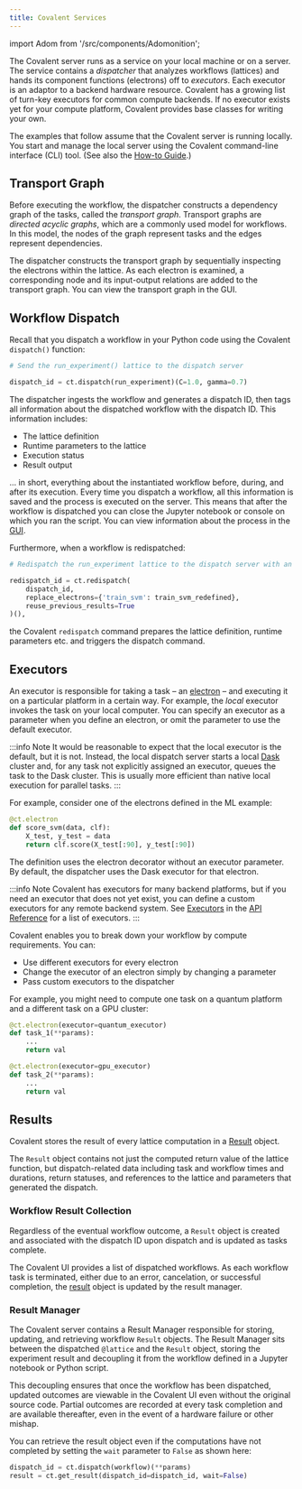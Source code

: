 ```yaml
---
title: Covalent Services
---
```


import Adom from '/src/components/Adomonition';

The Covalent server runs as a service on your local machine or on a server. The service contains a _dispatcher_ that analyzes workflows (lattices) and hands its component functions (electrons) off to _executors_. Each executor is an adaptor to a backend hardware resource. Covalent has a growing list of turn-key executors for common compute backends. If no executor exists yet for your compute platform, Covalent provides base classes for writing your own.

The examples that follow assume that the Covalent server is running locally. You start and manage the local server using the Covalent command-line interface (CLI) tool. (See also the [How-to Guide](/docs/user-documentation/how-to/execution/covalent-cli).)

## Transport Graph

Before executing the workflow, the dispatcher constructs a dependency graph of the tasks, called the _transport graph_. Transport graphs are _directed acyclic graphs_, which are a commonly used model for workflows. In this model, the nodes of the graph represent tasks and the edges represent dependencies.

The dispatcher constructs the transport graph by sequentially inspecting the electrons within the lattice. As each electron is examined, a corresponding node and its input-output relations are added to the transport graph. You can view the transport graph in the GUI.

## Workflow Dispatch

Recall that you dispatch a workflow in your Python code using the Covalent `dispatch()` function:

```py
# Send the run_experiment() lattice to the dispatch server

dispatch_id = ct.dispatch(run_experiment)(C=1.0, gamma=0.7)
```

The dispatcher ingests the workflow and generates a dispatch ID, then tags all information about the dispatched workflow with the dispatch ID. This information includes:

- The lattice definition
- Runtime parameters to the lattice
- Execution status
- Result output

… in short, everything about the instantiated workflow before, during, and after its execution. Every time you dispatch a workflow, all this information is saved and the process is executed on the server. This means that after the workflow is dispatched you can close the Jupyter notebook or console on which you ran the script. You can view information about the process in the [GUI](/docs/user-documentation/concepts/covalent-arch/covalent-gui).

Furthermore, when a workflow is redispatched:

```py
# Redispatch the run_experiment lattice to the dispatch server with an updated svm training task definition.

redispatch_id = ct.redispatch(
    dispatch_id,
    replace_electrons={'train_svm': train_svm_redefined},
    reuse_previous_results=True
)(),
```

the Covalent `redispatch` command prepares the lattice definition, runtime parameters etc. and triggers the dispatch command.

## Executors

An executor is responsible for taking a task – an [electron](/docs/glossary#electron) – and executing it on a particular platform in a certain way. For example, the _local_ executor invokes the task on your local computer. You can specify an executor as a parameter when you define an electron, or omit the parameter to use the default executor.

:::info Note
It would be reasonable to expect that the local executor is the default, but it is not. Instead, the local dispatch server starts a local [Dask](/docs/glossary#dask) cluster and, for any task not explicitly assigned an executor, queues the task to the Dask cluster. This is usually more efficient than native local execution for parallel tasks.
:::

For example, consider one of the electrons defined in the ML example:

```py
@ct.electron
def score_svm(data, clf):
    X_test, y_test = data
    return clf.score(X_test[:90], y_test[:90])
```

The definition uses the electron decorator without an executor parameter. By default, the dispatcher uses the Dask executor for that electron.

:::info Note
Covalent has executors for many backend platforms, but if you need an executor that does not yet exist, you can define a custom executors for any remote backend system. See [Executors](/docs/features/executor-plugins/exe) in the [API Reference](/docs/user-documentation/api-reference/cov-api) for a list of executors.
:::

Covalent enables you to break down your workflow by compute requirements. You can:

- Use different executors for every electron
- Change the executor of an electron simply by changing a parameter
- Pass custom executors to the dispatcher

For example, you might need to compute one task on a quantum platform and a different task on a GPU cluster:

```py
@ct.electron(executor=quantum_executor)
def task_1(**params):
    ...
    return val

@ct.electron(executor=gpu_executor)
def task_2(**params):
    ...
    return val
```

## Results

Covalent stores the result of every lattice computation in a [Result](/docs/user-documentation/api-reference/dispatch-infrastructure#results) object.

The `Result` object contains not just the computed return value of the lattice function, but dispatch-related data including task and workflow times and durations, return statuses, and references to the lattice and parameters that generated the dispatch.

### Workflow Result Collection

Regardless of the eventual workflow outcome, a `Result` object is created and associated with the dispatch ID upon dispatch and is updated as tasks complete.

The Covalent UI provides a list of dispatched workflows. As each workflow task is terminated, either due to an error, cancelation, or successful completion, the [result](/docs/user-documentation/concepts/covalent-arch/covalent-services#results) object is updated by the result manager.

### Result Manager

The Covalent server contains a Result Manager responsible for storing, updating, and retrieving workflow `Result` objects. The Result Manager sits between the dispatched `@lattice` and the `Result` object, storing the experiment result and decoupling it from the workflow defined in a Jupyter notebook or Python script.

This decoupling ensures that once the workflow has been dispatched, updated outcomes are viewable in the Covalent UI even without the original source code. Partial outcomes are recorded at every task completion and are available thereafter, even in the event of a hardware failure or other mishap.

You can retrieve the result object even if the computations have not completed by setting the `wait` parameter to `False` as shown here:

```py
dispatch_id = ct.dispatch(workflow)(**params)
result = ct.get_result(dispatch_id=dispatch_id, wait=False)
```
